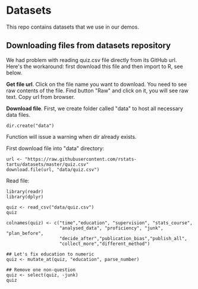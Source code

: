 # Datasets

This repo contains datasets that we use in our demos.



## Downloading files from datasets repository
We had problem with reading quiz.csv file directly from its GitHub url. Here's the workaround: first download this file and then import to R, see below.

**Get file url**.
Click on the file name you want to download. 
You need to see raw contents of the file. 
Find button "Raw" and click on it, you will see raw text.
Copy url from browser.

**Download file**. 
First, we create folder called "data" to host all necessary data files. 

```
dir.create("data")
```

Function will issue a warning when dir already exists.

First download file into "data" directory:
``` 
url <- "https://raw.githubusercontent.com/rstats-tartu/datasets/master/quiz.csv"
download.file(url, "data/quiz.csv")
```

Read file:
```
library(readr)
library(dplyr)

quiz <- read_csv("data/quiz.csv")
quiz

colnames(quiz) <- c("time","education", "supervision", "stats_course",
                    "analysed_data", "proficiency", "junk", "plan_before",
                    "decide_after","publication_bias","publish_all",
                    "collect_more","different_method")

## Let's fix education to numeric
quiz <- mutate_at(quiz, "education", parse_number)

## Remove one non-question
quiz <- select(quiz, -junk)
quiz
```


